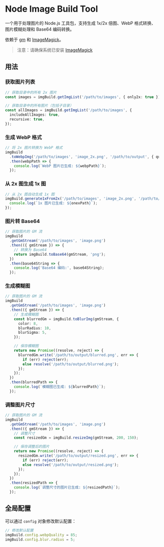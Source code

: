 # Node Image Build Tool

一个用于处理图片的 Node.js 工具包，支持生成 1x/2x 倍图、WebP 格式转换、图片模糊处理和 Base64 编码转换。

依赖于 [gm](https://www.npmjs.com/package/gm) 和 [ImageMagick](https://imagemagick.org/index.php)。

> 注意：请确保系统已安装 [ImageMagick](https://imagemagick.org/script/download.php)

## 用法

### 获取图片列表

```typescript
// 获取目录中的所有 2x 图片
const images = imgBuild.getImgList('/path/to/images', { only2x: true });

// 获取目录中的所有图片（包括子目录）
const allImages = imgBuild.getImgList('/path/to/images', {
  includeAllImages: true,
  recursive: true,
});
```

### 生成 WebP 格式

```typescript
// 将 2x 图片转换为 WebP 格式
imgBuild
  .toWebpImg('/path/to/images', 'image_2x.png', '/path/to/output', { quality: 80 })
  .then(webpPath => {
    console.log(`WebP 图片已生成: ${webpPath}`);
  });
```

### 从 2x 图生成 1x 图

```typescript
// 从 2x 图自动生成 1x 图
imgBuild.generate1xFrom2x('/path/to/images', 'image_2x.png', '/path/to/output').then(onexPath => {
  console.log(`1x 图片已生成: ${onexPath}`);
});
```

### 图片转 Base64

```typescript
// 获取图片的 GM 流
imgBuild
  .getGmStream('/path/to/images', 'image.png')
  .then(({ gmStream }) => {
    // 转换为 Base64
    return imgBuild.toBase64(gmStream, 'png');
  })
  .then(base64String => {
    console.log('Base64 编码:', base64String);
  });
```

### 生成模糊图

```typescript
// 获取图片的 GM 流
imgBuild
  .getGmStream('/path/to/images', 'image.png')
  .then(({ gmStream }) => {
    // 生成模糊图
    const blurredGm = imgBuild.toBlurImg(gmStream, {
      color: 8,
      blurRadius: 10,
      blurSigma: 5,
    });

    // 保存模糊图
    return new Promise((resolve, reject) => {
      blurredGm.write('/path/to/output/blurred.png', err => {
        if (err) reject(err);
        else resolve('/path/to/output/blurred.png');
      });
    });
  })
  .then(blurredPath => {
    console.log(`模糊图已生成: ${blurredPath}`);
  });
```

### 调整图片尺寸

```typescript
// 获取图片的 GM 流
imgBuild
  .getGmStream('/path/to/images', 'image.png')
  .then(({ gmStream }) => {
    // 调整尺寸
    const resizedGm = imgBuild.resizeImg(gmStream, 200, 150);

    // 保存调整后的图片
    return new Promise((resolve, reject) => {
      resizedGm.write('/path/to/output/resized.png', err => {
        if (err) reject(err);
        else resolve('/path/to/output/resized.png');
      });
    });
  })
  .then(resizedPath => {
    console.log(`调整尺寸的图片已生成: ${resizedPath}`);
  });
```

## 全局配置

可以通过 `config` 对象修改默认配置：

```typescript
// 修改默认配置
imgBuild.config.webpQuality = 85;
imgBuild.config.blur.radius = 5;
```
